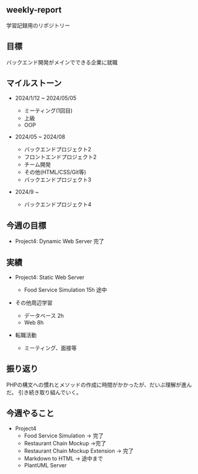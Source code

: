 ## weekly-report
学習記録用のリポジトリー

## 目標
バックエンド開発がメインでできる企業に就職

## マイルストーン
- 2024/1/12 ~ 2024/05/05
    - ミーティング(1回目)
    - 上級
    - OOP

- 2024/05 ~ 2024/08
    - バックエンドプロジェクト2
    - フロントエンドプロジェクト2
    - チーム開発
    - その他(HTML/CSS/Git等)
    - バックエンドプロジェクト3

- 2024/9 ~ 
    - バックエンドプロジェクト4

## 今週の目標
- Project4: Dynamic Web Server 完了

## 実績
- Project4: Static Web Server
     - Food Service Simulation 15h 途中

- その他周辺学習
    - データベース 2h
    - Web 8h

- 転職活動
    - ミーティング、面接等

## 振り返り
PHPの構文への慣れとメソッドの作成に時間がかかったが、だいぶ理解が進んだ。
引き続き取り組んでいく。

## 今週やること
- Project4
    - Food Service Simulation -> 完了
    - Restaurant Chain Mockup ->完了
    - Restaurant Chain Mockup Extension -> 完了
    - Markdown to HTML -> 途中まで
    - PlantUML Server
